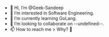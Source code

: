 - 👋 Hi, I’m @Geek-Sandeep
- 👀 I’m interested in Software Engineering.
- 🌱 I’m currently learning GoLang.
- 💞️ I’m looking to collaborate on --undefined--.
- 📫 How to reach me > Why? 💁
